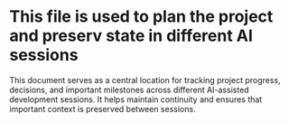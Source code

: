 # This file is used to plan the project and preserv state in different AI sessions

This document serves as a central location for tracking project progress, decisions, and important milestones across different AI-assisted development sessions. 
It helps maintain continuity and ensures that important context is preserved between sessions.